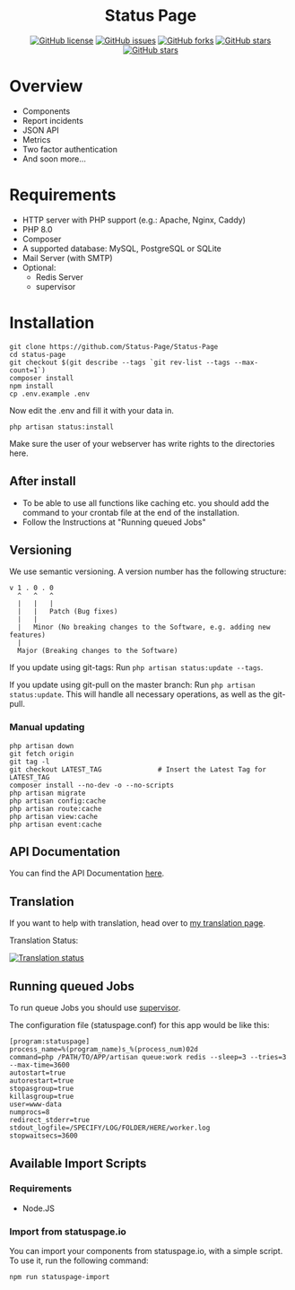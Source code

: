 <h1 align="center">
    Status Page
</h1>

<p align="center">
    <a href="https://github.com/HerrTxbias/Status-Page"><img alt="GitHub license" src="https://img.shields.io/github/license/HerrTxbias/Status-Page"></a>
    <a href="https://github.com/HerrTxbias/Status-Page/issues"><img alt="GitHub issues" src="https://img.shields.io/github/issues/HerrTxbias/Status-Page"></a>
    <a href="https://github.com/HerrTxbias/Status-Page/network"><img alt="GitHub forks" src="https://img.shields.io/github/forks/HerrTxbias/Status-Page"></a>
    <a href="https://github.com/HerrTxbias/Status-Page/stargazers"><img alt="GitHub stars" src="https://img.shields.io/github/stars/HerrTxbias/Status-Page"></a>
    <a href="https://github.com/HerrTxbias/Status-Page/releases"><img alt="GitHub stars" src="https://img.shields.io/github/release/HerrTxbias/Status-Page"></a>
</p>

# Overview
- Components
- Report incidents
- JSON API
- Metrics
- Two factor authentication
- And soon more...

# Requirements
- HTTP server with PHP support (e.g.: Apache, Nginx, Caddy)
- PHP 8.0
- Composer
- A supported database: MySQL, PostgreSQL or SQLite
- Mail Server (with SMTP)
- Optional:
    - Redis Server
    - supervisor

# Installation
``` shell
git clone https://github.com/Status-Page/Status-Page
cd status-page
git checkout $(git describe --tags `git rev-list --tags --max-count=1`)
composer install
npm install
cp .env.example .env
```
Now edit the .env and fill it with your data in.
``` shell
php artisan status:install
```
Make sure the user of your webserver has write rights to the directories here.

## After install
- To be able to use all functions like caching etc. you should add the command to your crontab file at the end of the installation.
- Follow the Instructions at "Running queued Jobs"

## Versioning
We use semantic versioning. A version number has the following structure:
````
v 1 . 0 . 0
  ^   ^   ^
  |   |   |
  |   |   Patch (Bug fixes)
  |   |
  |   Minor (No breaking changes to the Software, e.g. adding new features)
  |
  Major (Breaking changes to the Software)
````
If you update using git-tags: Run ``php artisan status:update --tags``.

If you update using git-pull on the master branch: Run ``php artisan status:update``.
This will handle all necessary operations, as well as the git-pull.

### Manual updating
``` shell
php artisan down
git fetch origin
git tag -l
git checkout LATEST_TAG              # Insert the Latest Tag for LATEST_TAG
composer install --no-dev -o --no-scripts
php artisan migrate
php artisan config:cache
php artisan route:cache
php artisan view:cache
php artisan event:cache
```

## API Documentation
You can find the API Documentation [here](https://herrtxbias-status.readme.io/reference).

## Translation
If you want to help with translation, head over to [my translation page](https://translate.herrtxbias.net/projects/status-page/).

Translation Status:

<a href="http://translate.herrtxbias.net/engage/status-page/">
<img src="http://translate.herrtxbias.net/widgets/status-page/-/multi-auto.svg" alt="Translation status" />
</a>

## Running queued Jobs
To run queue Jobs you should use [supervisor](https://laravel.com/docs/8.x/queues#supervisor-configuration).

The configuration file (statuspage.conf) for this app would be like this:
```
[program:statuspage]
process_name=%(program_name)s_%(process_num)02d
command=php /PATH/TO/APP/artisan queue:work redis --sleep=3 --tries=3 --max-time=3600
autostart=true
autorestart=true
stopasgroup=true
killasgroup=true
user=www-data
numprocs=8
redirect_stderr=true
stdout_logfile=/SPECIFY/LOG/FOLDER/HERE/worker.log
stopwaitsecs=3600
```

## Available Import Scripts
### Requirements
- Node.JS


### Import from statuspage.io
You can import your components from statuspage.io, with a simple script.
To use it, run the following command:
``` shell
npm run statuspage-import
```
